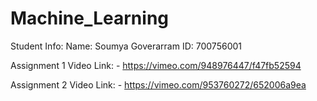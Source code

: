 # Machine_Learning
Student Info:
Name: Soumya Goverarram
ID: 700756001



Assignment 1
Video Link: - https://vimeo.com/948976447/f47fb52594

Assignment 2
Video Link: - https://vimeo.com/953760272/652006a9ea

                   
                                  
